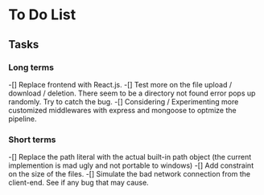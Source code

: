 # To Do List

## Tasks

### Long terms

-[] Replace frontend with React.js.
-[] Test more on the file upload / download / deletion.
There seem to be a directory not found error pops
up randomly. Try to catch the bug.
-[] Considering / Experimenting more customized middlewares with express
and mongoose to optmize the pipeline.

### Short terms

-[] Replace the path literal with the actual built-in path object
(the current implemention is mad ugly and not portable to windows)
-[] Add constraint on the size of the files.
-[] Simulate the bad network connection from the client-end. See
if any bug that may cause.
